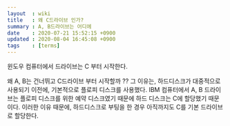 ```yaml
---
layout  : wiki
title   : 왜 C드라이브 인가?
summary : A, B드라이브는 어디에
date    : 2020-07-21 15:52:15 +0900
updated : 2020-08-04 16:45:08 +0900
tags    : [terms]
---
```


윈도우 컴퓨터에서 드라이브는 C 부터 시작한다.

왜 A, B는 건너뛰고 C드라이브 부터 시작할까 ??
그 이유는, 하드디스크가 대중적으로 사용되기 이전에, 기본적으로 플로피 디스크를 사용했다.
IBM 컴퓨터에서 A, B 드라이브는 플로피 디스크를 위한 예약 디스크였기 때문에 하드 디스크는 C에 할당했기 때문이다.
이러한 이유 때문에, 하드디스크로 부팅을 한 경우 아직까지도 C를 기본 드라이브로 할당한다.
